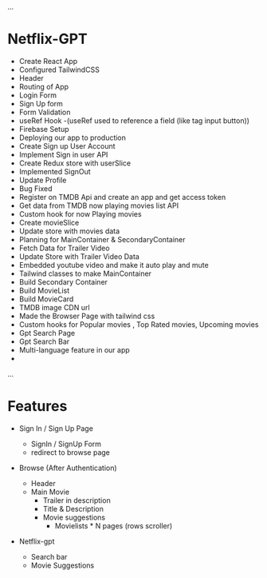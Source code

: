 ...
# Netflix-GPT
 
 - Create React App
 - Configured TailwindCSS
 - Header
 - Routing of App
 - Login Form
 - Sign Up form
 - Form Validation
 - useRef Hook
   -(useRef used to reference a field (like tag input button))
 - Firebase Setup
 - Deploying our app to production
 - Create Sign up User Account 
 - Implement Sign in user API
 - Create Redux store with userSlice
 - Implemented SignOut
 - Update Profile
 - Bug Fixed
 - Register on TMDB Api and create an app and get access token
 - Get data from TMDB now playing movies list API
 - Custom hook for now Playing movies
 - Create movieSlice
 - Update store with movies data
 - Planning for MainContainer & SecondaryContainer
 - Fetch Data for Trailer Video
 - Update Store with Trailer Video Data
 - Embedded youtube video and make it auto play and mute
 - Tailwind classes to make MainContainer 
 - Build Secondary Container
 - Build MovieList
 - Build MovieCard
 - TMDB image CDN url
 - Made the Browser Page with tailwind css
 - Custom hooks for Popular movies , Top Rated movies, Upcoming movies
 - Gpt Search Page
 - Gpt Search Bar
 - Multi-language feature in our app 
 - 
 ...
 # Features
 - Sign In / Sign Up Page
    - SignIn / SignUp Form
    - redirect to browse page
 - Browse (After Authentication)
    - Header
    - Main Movie
        - Trailer in description
        - Title & Description
        - Movie suggestions
            - Movielists * N pages (rows scroller)

 - Netflix-gpt
    - Search bar
    - Movie Suggestions
